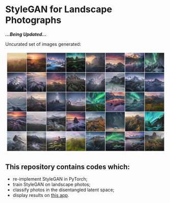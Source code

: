 # StyleGAN for Landscape Photographs

***...Being Updated...***

Uncurated set of images generated:

![image](https://github.com/hejj16/Landscape-StyleGAN/blob/main/result.png)



## This repository contains codes which:
- re-implement StyleGAN in PyTorch;
- train StyleGAN on landscape photos;
- classify photos in the disentangled latent space;
- display results on [this app](https://taking-non-existing-photos.herokuapp.com/).










